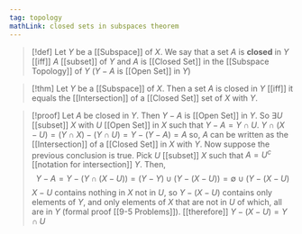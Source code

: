 ```yaml
---
tag: topology
mathLink: closed sets in subspaces theorem
---
```

> [!def]
> Let $Y$ be a [[Subspace]] of $X$. We say that a set $A$ is **closed** in $Y$ [[iff]] $A$ [[subset]] of $Y$ and $A$ is [[Closed Set]] in the [[Subspace Topology]] of $Y$ ($Y - A$ is [[Open Set]] in $Y$)

> [!thm]
> Let $Y$ be a [[Subspace]] of $X$. Then a set $A$ is closed in $Y$ [[iff]] it equals the [[Intersection]] of a [[Closed Set]] set of $X$ with $Y$.

> [!proof]
> Let $A$ be closed in $Y$. Then $Y - A$ is [[Open Set]] in $Y$. So $\exists U$ [[subset]] $X$ with $U$ [[Open Set]] in $X$ such that $Y - A = Y\cap U$. 
> $Y \cap (X - U) = (Y\cap X) - (Y \cap U) = Y - (Y - A) = A$
> so, $A$ can be written as the [[Intersection]] of a [[Closed Set]] in $X$ with $Y$.
> Now suppose the previous conclusion is true. Pick $U$ [[subset]] $X$ such that $A = U^c$ [[notation for intersection]] $Y$. Then, 
> $$Y - A = Y - (Y \cap (X - U)) = (Y - Y) \cup (Y - (X - U)) = \emptyset\cup(Y - (X - U) $$
> $X - U$ contains nothing in $X$ not in $U$, so $Y - (X - U)$ contains only elements of $Y$, and only elements of $X$ that are not in $U$ of which, all are in $Y$ (formal proof [[9-5 Problems]]). 
> [[therefore]] $Y - (X - U) = Y\cap U$

